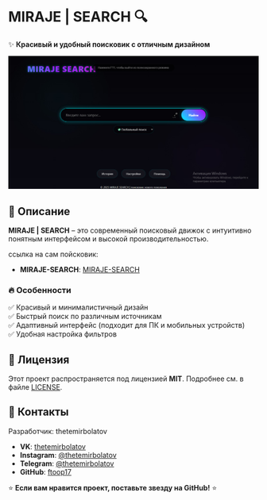 # MIRAJE | SEARCH 🔍  

✨ **Красивый и удобный поисковик с отличным дизайном**  

![Miraje Search Preview](mirajesearch.png)  

## 📌 Описание  
**MIRAJE | SEARCH** – это современный поисковый движок с интуитивно понятным интерфейсом и высокой производительностью.  

ссылка на сам пойсковик:

- **MIRAJE-SEARCH**: [MIRAJE-SEARCH](https://mega.nz/file/i9wxhbga#koMmwc3xYGC97pQLlBVfaTSOo9AKBlsevfYf3UQhOUc)  

### 🔥 Особенности  
✅ Красивый и минималистичный дизайн  
✅ Быстрый поиск по различным источникам  
✅ Адаптивный интерфейс (подходит для ПК и мобильных устройств)  
✅ Удобная настройка фильтров  


## 📄 Лицензия  
Этот проект распространяется под лицензией **MIT**. Подробнее см. в файле [LICENSE](LICENSE).  

## 📱 Контакты  
Разработчик: thetemirbolatov
- **VK**: [thetemirbolatov](https://vk.com/thetemirbolatov)  
- **Instagram**: [@thetemirbolatov](https://instagram.com/thetemirbolatov)  
- **Telegram**: [@thetemirbolatov](https://t.me/thetemirbolatov)  
- **GitHub**: [ftoop17](https://github.com/ftoop17)  

⭐ **Если вам нравится проект, поставьте звезду на GitHub!** ⭐  
